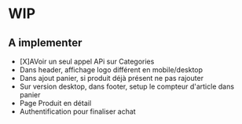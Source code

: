 # WIP

## A implementer

- [X]AVoir un seul appel APi sur Categories 
- Dans header, affichage logo différent en mobile/desktop
- Dans ajout panier, si produit déjà présent ne pas rajouter
- Sur version desktop, dans footer, setup le compteur d'article dans panier
- Page Produit en détail
- Authentification pour finaliser achat